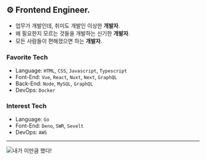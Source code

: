 ## ⚙️ Frontend Engineer.

- 업무가 개발인데, 취미도 개발인 이상한 **개발자**.
- 왜 필요한지 모르는 것들을 개발하는 신기한 **개발자**.
- 모든 사람들이 편해졌으면 하는 **개발자**.

### Favorite Tech

- Language: `HTML`, `CSS`, `Javascript`, `Typescript`
- Font-End: `Vue`, `React`, `Nuxt`, `Next`, `GraphQL`
- Back-End: `Node`, `MySQL`, `GraphQL`
- DevOps: `Docker`

### Interest Tech

- Language: `Go`
- Font-End: `Deno`, `SWR`, `Sevelt`
- DevOps: `AWS`

---

![내가 이만큼 했다!](https://github-readme-stats.vercel.app/api?username=freevuehub&theme=vue&show_icons=true)

<!--
**freevuehub/freevuehub** is a ✨ _special_ ✨ repository because its `README.md` (this file) appears on your GitHub profile.

Here are some ideas to get you started:

- 🔭 I’m currently working on ...
- 🌱 I’m currently learning ...
- 👯 I’m looking to collaborate on ...
- 🤔 I’m looking for help with ...
- 💬 Ask me about ...
- 📫 How to reach me: ...
- 😄 Pronouns: ...
- ⚡ Fun fact: ...
-->
